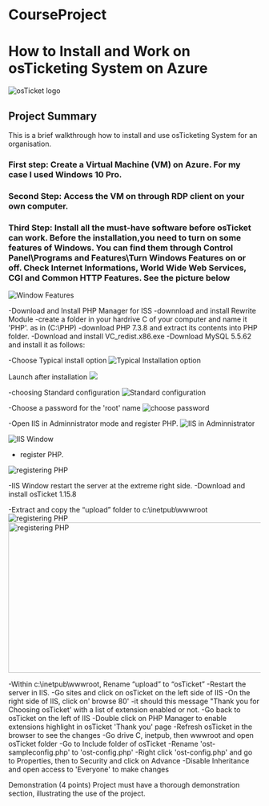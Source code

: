# CourseProject

<h1> How to Install and Work on osTicketing System on Azure</h1>
<p align="left">
<img src="https://i.imgur.com/Clzj7Xs.png" alt="osTicket logo"/>
</p>

<h2>Project Summary</h2> 
This is a brief walkthrough how to install and use osTicketing System for an organisation.
<h3>First step: Create a Virtual Machine (VM) on Azure. For my case I used Windows 10 Pro.</h3>
<h3>Second Step: Access the VM on through RDP client on your own computer.</h3>
<h3>Third Step: Install all the must-have software before osTicket can work. Before the installation,you need to turn on some features of Windows. You can find them through Control Panel\Programs and Features\Turn Windows Features on or off. Check Internet Informations, World Wide Web Services, CGI and Common HTTP Features. See the picture below</h3>
<p align="left">
<img src="https://i.imgur.com/RsYPw50.png" alt="Window Features"/>
</p>
-Download and Install PHP Manager for ISS 
-downnload and install Rewrite Module
-create a folder in your hardrive C of your computer  and name it 'PHP'. as in (C:\PHP)
-download PHP 7.3.8 and extract its contents into PHP folder.
-Download and install VC_redist.x86.exe
-Download MySQL 5.5.62 and install it as follows:
<p align="left">
  -Choose Typical install option
  <img src="https://i.imgur.com/SEZoDMZ.png" alt="Typical Installation option"/>
</p>
<p align="left">
  Launch after installation
  <img src="https://i.imgur.com/zvzIDYa.png" />
</p>
<p align="left">
  -choosing  Standard configuration

  <img src="https://i.imgur.com/wI0yY2q.png" alt="Standard configuration"/>
</p>
<p align="left">
  -Choose a password for the 'root' name
  <img src="https://i.imgur.com/9RjVJF1.png" alt="choose password"/>
</p>
<p align="left">
  
-Open IIS in Adminnistrator mode and register PHP.
 <img src="https://i.imgur.com/Iez8cnW.png" alt="IIS in Adminnistrator"/>
</p>
<p align="left">

 <img src="https://i.imgur.com/Ko45hhQ.png" alt="IIS Window"/>
</p>
<p align="left">
  
- register PHP.
 <img src="https://i.imgur.com/dJyAp2Q.png" alt="registering PHP"/>
</p>

-IIS Window restart the server at the extreme right side.
-Download and install osTicket 1.15.8
<p align="left">
-Extract and copy the “upload” folder to c:\inetpub\wwwroot
<img  src="https://i.imgur.com/q6cGIVe.png" alt="registering PHP"/>
<img width =600 height=300 src="https://i.imgur.com/Tou7Gfl.png" alt="registering PHP"/>

</p>

-Within c:\inetpub\wwwroot, Rename “upload” to “osTicket”
-Restart the  server in IIS.
-Go sites and click on osTicket on the left side of IIS
-On the  right side of  IIS, click on' browse 80'
-it should this message "Thank you for Choosing osTicket' with a list of extension enabled or not.
-Go back to osTicket on the left of IIS 
-Double click on PHP Manager to enable extensions highlight in osTicket 'Thank you' page
-Refresh osTicket in the browser to see the changes
-Go drive C, inetpub, then wwwroot and open osTicket folder
-Go to Include folder of  osTicket 
-Rename 'ost-sampleconfig.php' to 'ost-config.php'
-Right click 'ost-config.php' and go to Properties, then to Security and click on Advance 
-Disable Inheritance and open access to  'Everyone' to make changes


Demonstration (4 points)
Project must have a thorough demonstration section, illustrating the use of the project.


